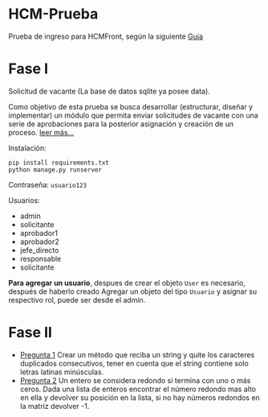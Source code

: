 # HCM-Prueba
Prueba de ingreso para HCMFront, según la siguiente [Guía](https://github.com/pdonaire1/HCM-Prueba/blob/master/Vacante%20Desarrollador%20HCMFront.pdf)
# Fase I
Solicitud de vacante (La base de datos sqlite ya posee data). 

Como objetivo de esta prueba se busca desarrollar (estructurar, diseñar y implementar) un
módulo que permita enviar solicitudes de vacante con una serie de aprobaciones para la posterior
asignación y creación de un proceso. [leer más...](https://github.com/pdonaire1/HCM-Prueba/blob/master/Vacante%20Desarrollador%20HCMFront.pdf)

Instalación:
```
pip install requirements.txt
python manage.py runserver
```
Contraseña: `usuario123`

Usuarios:

* admin
* solicitante
* aprobador1
* aprobador2
* jefe_directo
* responsable
* solicitante

**Para agregar un usuario**, despues de crear el objeto `User` es necesario, después de haberlo creado Agregar un objeto del tipo `Usuario` y asignar su respectivo rol, puede ser desde el admin.

# Fase II 
* [Pregunta 1](https://github.com/pdonaire1/HCM-Prueba/blob/master/fase_ii_pregunta_i.py)
Crear un método que reciba un string y quite los caracteres duplicados consecutivos, tener
en cuenta que el string contiene solo letras latinas minúsculas.
* [Pregunta 2](https://github.com/pdonaire1/HCM-Prueba/blob/master/fase_ii_pregunta_ii.py)
Un entero se considera redondo si termina con uno o más ceros. Dada una lista de enteros
encontrar el número redondo mas alto en ella y devolver su posición en la lista, si no hay
números redondos en la matriz devolver -1.
